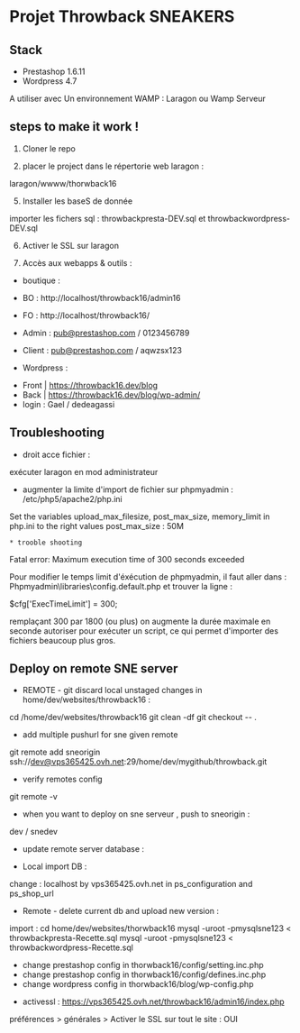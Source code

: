 Projet Throwback SNEAKERS
========================================

Stack
-----
- Prestashop 1.6.11
- Wordpress 4.7

A utiliser avec Un environnement WAMP : Laragon ou Wamp Serveur

steps to make it work !
----------------------

1. Cloner le repo


4. placer le project dans le répertorie web laragon :

laragon/wwww/thorwback16



5. Installer les baseS de donnée

importer les fichers sql : throwbackpresta-DEV.sql et throwbackwordpress-DEV.sql

6. Activer le SSL sur laragon

7. Accès aux webapps & outils :

* boutique :
- BO : http://localhost/throwback16/admin16
- FO : http://localhost/throwback16/

- Admin : pub@prestashop.com / 0123456789
- Client : pub@prestashop.com / aqwzsx123


* Wordpress :
- Front | https://throwback16.dev/blog
- Back | https://throwback16.dev/blog/wp-admin/
- login : Gael / dedeagassi


Troubleshooting
----------------


* droit acce fichier :

exécuter laragon en mod administrateur

* augmenter la limite d'import de fichier sur phpmyadmin :
/etc/php5/apache2/php.ini

Set the variables upload_max_filesize, post_max_size, memory_limit in php.ini to the right values
post_max_size : 50M

    * trooble shooting
Fatal error: Maximum execution time of 300 seconds exceeded

Pour modifier le temps limit d'éxécution de phpmyadmin, il faut aller dans :
Phpmyadmin\libraries\config.default.php et trouver la ligne :

$cfg['ExecTimeLimit'] = 300;

remplaçant 300 par 1800 (ou plus) on augmente la durée maximale en seconde autoriser pour exécuter un script,  ce qui permet d'importer des fichiers beaucoup plus gros.

Deploy on remote SNE server
----------------

* REMOTE - git discard local unstaged changes in home/dev/websites/throwback16 :

cd /home/dev/websites/throwback16
git clean -df
git checkout -- .


* add multiple pushurl for sne given remote

git remote add sneorigin ssh://dev@vps365425.ovh.net:29/home/dev/mygithub/throwback.git

* verify remotes config

git remote -v

* when you want to deploy on sne serveur , push to sneorigin :

dev / snedev


* update remote server database :

- Local import DB :

change :
localhost by vps365425.ovh.net
 in ps_configuration and ps_shop_url

- Remote -
delete current db and upload new version :

import :
cd home/dev/websites/thorwback16
mysql -uroot -pmysqlsne123 < throwbackpresta-Recette.sql
mysql -uroot -pmysqlsne123 < throwbackwordpress-Recette.sql

- change prestashop config in thorwback16/config/setting.inc.php
- change prestashop config in thorwback16/config/defines.inc.php
- change wordpress config in thorwback16/blog/wp-config.php

* activessl :
https://vps365425.ovh.net/throwback16/admin16/index.php

préférences > générales > Activer le SSL sur tout le site : OUI
